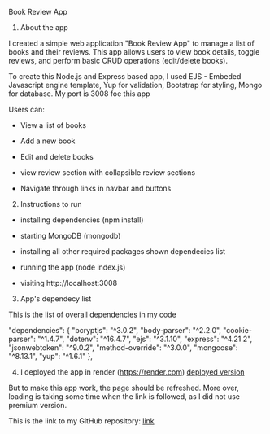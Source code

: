 Book Review App

1. About the app

I created a simple web application "Book Review App" to manage a list of books and their reviews. This app allows users to view book details, toggle reviews, and perform basic CRUD operations (edit/delete books).

To create this Node.js and Express based app, I used EJS - Embeded Javascript engine template, Yup for validation, Bootstrap for styling, Mongo for database. My port is 3008 foe this app

Users can:

- View a list of books

- Add a new book

- Edit and delete books

- view review section with collapsible review sections

- Navigate through links in navbar and buttons


2. Instructions to run

- installing dependencies (npm install)

- starting MongoDB (mongodb)

- installing all other required packages shown dependecies list

- running the app (node index.js)

- visiting http://localhost:3008


3. App's dependecy list

This is the list of overall dependencies in my code

"dependencies": {
    "bcryptjs": "^3.0.2",
    "body-parser": "^2.2.0",
    "cookie-parser": "^1.4.7",
    "dotenv": "^16.4.7",
    "ejs": "^3.1.10",
    "express": "^4.21.2",
    "jsonwebtoken": "^9.0.2",
    "method-override": "^3.0.0",
    "mongoose": "^8.13.1",
    "yup": "^1.6.1"
  },


4. I deployed the app in render (https://render.com)
[deployed version](https://zero0018976-wt.onrender.com)

But to make this app work, the page should be refreshed. More over, loading is taking some time when the link is followed, as I did not use premium version.

This is the link to my GitHub repository:
[link](https://github.com/Jasmina-prog/00018976_WT.git)
